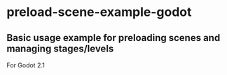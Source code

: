 # preload-scene-example-godot
Basic usage example for preloading scenes and managing stages/levels
--------------------------------------------------------------------
For Godot 2.1

